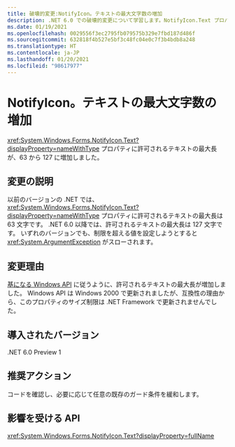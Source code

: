 ```yaml
---
title: 破壊的変更:NotifyIcon。テキストの最大文字数の増加
description: .NET 6.0 での破壊的変更について学習します。NotifyIcon.Text プロパティのテキストの最大長が増加しています。
ms.date: 01/19/2021
ms.openlocfilehash: 0029556f3ec2795fb079575b329e7fbd187d486f
ms.sourcegitcommit: 632818f4b527e5bf3c48fc04e0c7f3b4bdb8a248
ms.translationtype: HT
ms.contentlocale: ja-JP
ms.lasthandoff: 01/20/2021
ms.locfileid: "98617977"
---
```

# <a name="notifyicontext-maximum-text-length-increased"></a>NotifyIcon。テキストの最大文字数の増加

<xref:System.Windows.Forms.NotifyIcon.Text?displayProperty=nameWithType> プロパティに許可されるテキストの最大長が、63 から 127 に増加しました。

## <a name="change-description"></a>変更の説明

以前のバージョンの .NET では、<xref:System.Windows.Forms.NotifyIcon.Text?displayProperty=nameWithType> プロパティに許可されるテキストの最大長は 63 文字です。 .NET 6.0 以降では、許可されるテキストの最大長は 127 文字です。 いずれのバージョンでも、制限を超える値を設定しようとすると <xref:System.ArgumentException> がスローされます。

## <a name="reason-for-change"></a>変更理由

[基になる Windows API](/windows/win32/api/shellapi/ns-shellapi-notifyicondataw#nif_showtip-0x00000080) に従うように、許可されるテキストの最大長が増加しました。 Windows API は Windows 2000 で更新されましたが、互換性の理由から、このプロパティのサイズ制限は .NET Framework で更新されませんでした。

## <a name="version-introduced"></a>導入されたバージョン

.NET 6.0 Preview 1

## <a name="recommended-action"></a>推奨アクション

コードを確認し、必要に応じて任意の既存のガード条件を緩和します。

## <a name="affected-apis"></a>影響を受ける API

<xref:System.Windows.Forms.NotifyIcon.Text?displayProperty=fullName>

<!--

### Affected APIs

- `P:System.Windows.Forms.NotifyIcon.Text`

### Category

Windows Forms

-->
